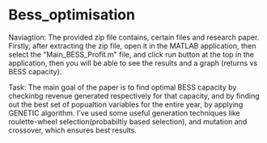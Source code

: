 # Bess_optimisation
Naviagtion:
The provided zip file contains, certain files and research paper. Firstly, after extracting the zip file, open it in the MATLAB application, then select the "Main_BESS_Profit.m" file, and click run button at the top in  the application, then you will be able to see the results and a graph (returns vs BESS capacity).

Task:
The main goal of the paper is to find optimal BESS capacity by checkinbg revenue generated respectively for that capacity, and by finding out the best set of popualtion variables for the entire year, by applying GENETIC algorithm.
I've used some useful generation techniques like roulette-wheel selection(probabiltiy based selection), and mutation and crossover, which ensures best results.
